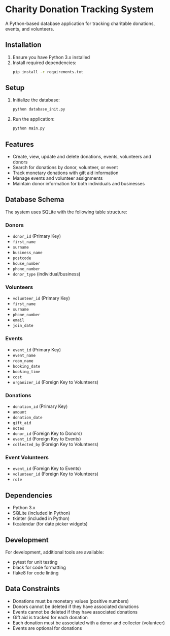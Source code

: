 # Charity Donation Tracking System

A Python-based database application for tracking charitable donations, events, and volunteers.

## Installation

1. Ensure you have Python 3.x installed
2. Install required dependencies:
   ```bash
   pip install -r requirements.txt
   ```

## Setup

1. Initialize the database:
   ```bash
   python database_init.py
   ```
2. Run the application:
   ```bash
   python main.py
   ```

## Features

- Create, view, update and delete donations, events, volunteers and donors
- Search for donations by donor, volunteer, or event
- Track monetary donations with gift aid information
- Manage events and volunteer assignments
- Maintain donor information for both individuals and businesses

## Database Schema

The system uses SQLite with the following table structure:

### Donors
- `donor_id` (Primary Key)
- `first_name`
- `surname`
- `business_name`
- `postcode`
- `house_number`
- `phone_number`
- `donor_type` (individual/business)

### Volunteers
- `volunteer_id` (Primary Key)
- `first_name`
- `surname`
- `phone_number`
- `email`
- `join_date`

### Events
- `event_id` (Primary Key)
- `event_name`
- `room_name`
- `booking_date`
- `booking_time`
- `cost`
- `organizer_id` (Foreign Key to Volunteers)

### Donations
- `donation_id` (Primary Key)
- `amount`
- `donation_date`
- `gift_aid`
- `notes`
- `donor_id` (Foreign Key to Donors)
- `event_id` (Foreign Key to Events)
- `collected_by` (Foreign Key to Volunteers)

### Event Volunteers
- `event_id` (Foreign Key to Events)
- `volunteer_id` (Foreign Key to Volunteers)
- `role`

## Dependencies

- Python 3.x
- SQLite (included in Python)
- tkinter (included in Python)
- tkcalendar (for date picker widgets)

## Development

For development, additional tools are available:
- pytest for unit testing
- black for code formatting
- flake8 for code linting

## Data Constraints

- Donations must be monetary values (positive numbers)
- Donors cannot be deleted if they have associated donations
- Events cannot be deleted if they have associated donations
- Gift aid is tracked for each donation
- Each donation must be associated with a donor and collector (volunteer)
- Events are optional for donations
